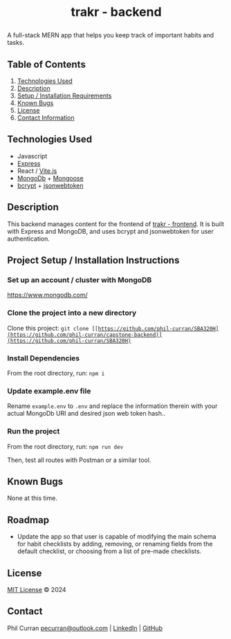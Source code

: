 # <p align="center">trakr - backend</p>

A full-stack MERN app that helps you keep track of important habits and tasks.

## Table of Contents

1. [Technologies Used](#technologies)
2. [Description](#description)
3. [Setup / Installation Requirements](#setup)
4. [Known Bugs](#bugs)
5. [License](#license)
6. [Contact Information](#contact)

## Technologies Used <a id="technologies"></a>

- Javascript
- [Express](https://expressjs.com/)
- React / [Vite.js](https://vitejs.dev/)
- [MongoDb](https://www.mongodb.com/) + [Mongoose](https://mongoosejs.com/docs/)
- [bcrypt](https://www.npmjs.com/package/bcrypt) + [jsonwebtoken](https://jwt.io/)

## Description <a id="description"></a>

This backend manages content for the frontend of [trakr - frontend](https://github.com/phil-curran/capstone-frontend). It is built with Express and MongoDB, and uses bcrypt and jsonwebtoken for user authentication.

## Project Setup / Installation Instructions <a id="setup"></a>

### Set up an account / cluster with MongoDB

https://www.mongodb.com/

### Clone the project into a new directory

Clone this project: <code>git clone [\[https://github.com/phil-curran/SBA320H](https://github.com/phil-curran/capstone-backend)](https://github.com/phil-curran/SBA320H)</code>

### Install Dependencies

From the root directory, run: <code>npm i</code>

### Update example.env file

Rename <code>example.env</code> to <code>.env</code> and replace the information therein with your actual MongoDb URI and desired json web token hash..

### Run the project

From the root directory, run: <code>npm run dev</code>

Then, test all routes with Postman or a similar tool.

## Known Bugs <a id="bugs"></a>

None at this time.

## Roadmap

- Update the app so that user is capable of modifying the main schema for habit checklists by adding, removing, or renaming fields from the default checklist, or choosing from a list of pre-made checklists.

## License <a id="license"></a>

[MIT License](https://opensource.org/licenses/MIT) © 2024

## Contact <a id="contact"></a>

Phil Curran [pecurran@outlook.com](mailto:pecurran@outlook.com) | [LinkedIn](https://www.linkedin.com/in/philcurran/) | [GitHub](https://github.com/phil-curran)
